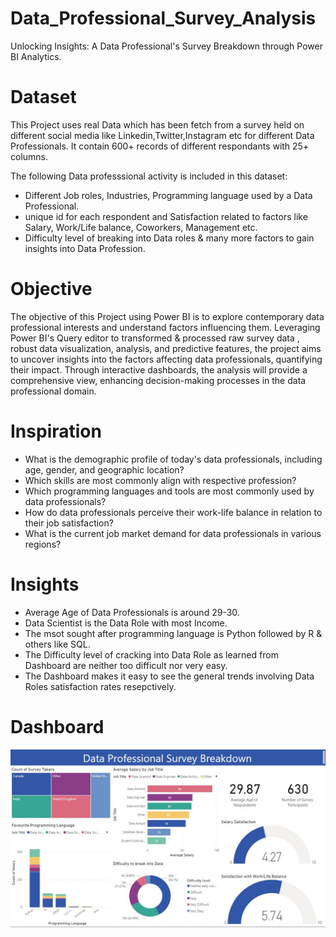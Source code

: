 # Data_Professional_Survey_Analysis
Unlocking Insights: A Data Professional's Survey Breakdown through Power BI Analytics.

# Dataset
This Project uses real Data which has been fetch from a survey held on different social media like Linkedin,Twitter,Instagram etc for different Data Professionals. It contain 600+ records of different respondants with 25+ columns.

The following Data professsional activity is included in this dataset:

* Different Job roles, Industries, Programming language used by a Data Professional.
* unique id for each respondent and Satisfaction related to factors like Salary, Work/Life balance, Coworkers, Management etc.
* Difficulty level of breaking into Data roles & many more factors to gain insights into Data Profession.

# Objective
The objective of this Project using Power BI is to explore contemporary data professional interests and understand factors influencing them. Leveraging Power BI's Query editor to transformed & processed raw survey data , robust data visualization, analysis, and predictive features, the project aims to uncover insights into the factors affecting data professionals, quantifying their impact. Through interactive dashboards, the analysis will provide a comprehensive view, enhancing decision-making processes in the data professional domain.

# Inspiration
* What is the demographic profile of today's data professionals, including age, gender, and geographic location?
* Which skills are most commonly align with respective profession?
* Which programming languages and tools are most commonly used by data professionals?
* How do data professionals perceive their work-life balance in relation to their job satisfaction?
* What is the current job market demand for data professionals in various regions?
  
# Insights
* Average Age of Data Professionals is around 29-30.
* Data Scientist is the Data Role with most Income.
* The msot sought after programming language is Python followed by R & others like SQL.
* The Difficulty level of cracking into Data Role as learned from Dashboard are neither too difficult nor very easy.
* The Dashboard makes it easy to see the general trends involving Data Roles satisfaction rates resepctively.



# Dashboard


![Dashboard_preview](Dashboard_preview.JPG)
